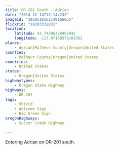 ```yaml
---
title: OR-201 South - Adrian
date: "2014-12-14T12:14:23Z"
imageid: "3958518162149166035"
flickrid: "16303332831"
location:
    latitude: 43.74386328403942
    longitude: -117.07168579101562
places:
    - Adrian|Malheur County|Oregon|United States
counties:
    - Malheur County|Oregon|United States
countries:
    - United States
states:
    - Oregon|United States
highwaytypes:
    - Oregon State Highway
highways:
    - OR-201
tags:
    - Shield
    - Welcome Sign
    - Big Green Sign
oregonHighways:
    - Succor Creek Highway

---
```

Entering Adrian on OR-201 south.